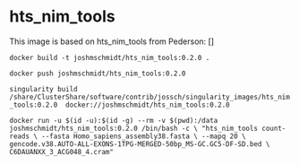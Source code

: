 # hts_nim_tools

This image is based on hts_nim_tools from Pederson: []


`docker build -t joshmschmidt/hts_nim_tools:0.2.0 .`

`docker push joshmschmidt/hts_nim_tools:0.2.0`

`singularity build /share/ClusterShare/software/contrib/jossch/singularity_images/hts_nim_tools:0.2.0  docker://joshmschmidt/hts_nim_tools:0.2.0 `

`docker run -u $(id -u):$(id -g) --rm -v $(pwd):/data joshmschmidt/hts_nim_tools:0.2.0 /bin/bash -c \
"hts_nim_tools count-reads \
--fasta Homo_sapiens_assembly38.fasta \
--mapq 20 \
gencode.v38.AUTO-ALL-EXONS-1TPG-MERGED-50bp_MS-GC.GC5-DF-SD.bed \
C6DAUANXX_3_ACG048_4.cram"`
